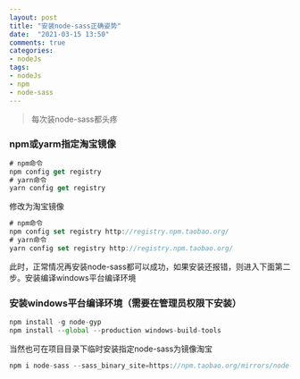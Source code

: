 ```yaml
---
layout: post
title: "安装node-sass正确姿势"
date:  "2021-03-15 13:50"
comments: true
categories:
- nodeJs
tags:
- nodeJs
- npm
- node-sass
---
```


> 每次装node-sass都头疼
<!-- more -->
### npm或yarm指定淘宝镜像
```javascript
# npm命令
npm config get registry
# yarn命令
yarn config get registry
```
修改为淘宝镜像
```javascript
# npm命令
npm config set registry http://registry.npm.taobao.org/
# yarn命令
yarn config set registry http://registry.npm.taobao.org/
```
此时，正常情况再安装node-sass都可以成功，如果安装还报错，则进入下面第二步。安装编译windows平台编译环境

### 安装windows平台编译环境（需要在管理员权限下安装）
```javascript
npm install -g node-gyp
npm install --global --production windows-build-tools 
```
当然也可在项目目录下临时安装指定node-sass为镜像淘宝
```javascript
npm i node-sass --sass_binary_site=https://npm.taobao.org/mirrors/node-sass/
```


